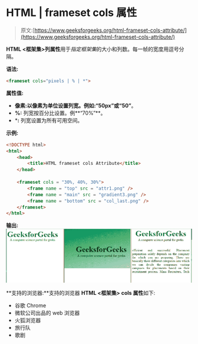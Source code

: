 # HTML | frameset cols 属性

> 原文:[https://www.geeksforgeeks.org/html-frameset-cols-attribute/](https://www.geeksforgeeks.org/html-frameset-cols-attribute/)

**HTML <框架集>列属性**用于*指定框架集*的大小和列数。每一帧的宽度用逗号分隔。

**语法:**

```html
<frameset cols="pixels | % | *">
```

**属性值:**

*   **像素:**以像素为单位设置列宽。例如:**“50px”**或**“50”**。
*   **%:** 列宽按百分比设置。例**“70%”**。
*   ***:** 列宽设置为所有可用空间。

**示例:**

```html
<!DOCTYPE html> 
<html>     
    <head> 
        <title>HTML frameset cols Attribute</title> 
    </head> 

    <frameset cols = "30%, 40%, 30%"> 
        <frame name = "top" src = "attr1.png" /> 
        <frame name = "main" src = "gradient3.png" /> 
        <frame name = "bottom" src = "col_last.png" />         
    </frameset> 
</html>
```

**输出:**
![](img/007aa7a67f60d7c58f5c77af6ac290c4.png)

**支持的浏览器:**支持的浏览器 **HTML <框架集> cols 属性**如下:

*   谷歌 Chrome
*   微软公司出品的 web 浏览器
*   火狐浏览器
*   旅行队
*   歌剧